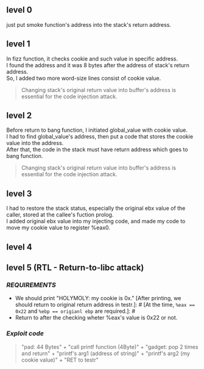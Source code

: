 ## level 0

just put smoke function's address into the stack's return address.<br>

## level 1

In fizz function, it checks cookie and such value in specific address.<br>
I found the address and it was 8 bytes after the address of stack's return address.<br>
So, I added two more word-size lines consist of cookie value.<br>

> Changing stack's original return value into buffer's address is essential for the code injection attack.<br>

## level 2

Before return to bang function, I initiated global_value with cookie value.<br>
I had to find global_value's address, then put a code that stores the cookie value into the address.<br>
After that, the code in the stack must have return address which goes to bang function.<br>

> Changing stack's original return value into buffer's address is essential for the code injection attack.<br>

## level 3

I had to restore the stack status, especially the original ebx value of the caller, stored at the callee's fuction prolog.<br>
I added original ebx value into my injecting code, and made my code to move my cookie value to register %eax0.<br>

## level 4


## level 5 (RTL - Return-to-libc attack)

### *REQUIREMENTS*

- We should print "HOLYMOLY: my cookie is 0x<your cookie>\."
 [After printing, we should return to original return address in testr.]: #
 [At the time, `%eax == 0x22` and `%ebp == origianl ebp` are required.]: #
- Return to after the checking wheter %eax's value is 0x22 or not.
  
### *Exploit code*
  
> "pad: 44 Bytes" + "call printf function (4Byte)" + "gadget: pop 2 times and return" + "printf's arg1 (address of string)" + "printf's arg2 (my cookie value)" + "RET to testr"
